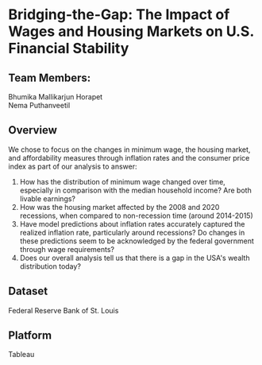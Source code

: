 # Bridging-the-Gap: The Impact of Wages and Housing Markets on U.S. Financial Stability

## Team Members:
Bhumika Mallikarjun Horapet  
Nema Puthanveetil

## Overview  

We chose to focus on the changes in minimum wage, the housing market, and affordability measures through inflation rates and the consumer price index as part of our analysis to answer:
1. How has the distribution of minimum wage changed over time, especially in comparison with the median household income? Are both livable earnings?
2. How was the housing market affected by the 2008 and 2020 recessions, when compared to non-recession time (around 2014-2015)
3. Have model predictions about inflation rates accurately captured the realized inflation rate, particularly around recessions? Do changes in these predictions seem to be acknowledged by the federal government through wage requirements?
4. Does our overall analysis tell us that there is a gap in the USA's wealth distribution today?

## Dataset

Federal Reserve Bank of St. Louis


## Platform  
Tableau
